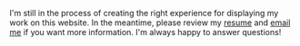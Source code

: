 I'm still in the process of creating the right experience for displaying my work on this website. In the meantime, please review my [resume](/resume) and [email me](/email) if you want more information. I'm always happy to answer questions!
